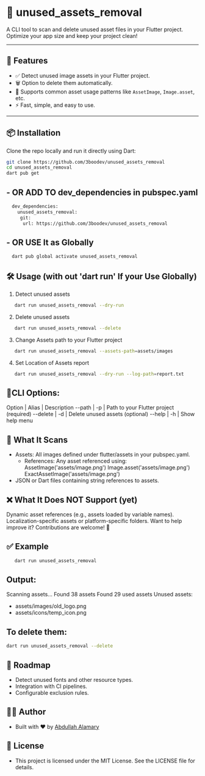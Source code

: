 # 🧹 unused_assets_removal

A CLI tool to scan and delete unused asset files in your Flutter project. Optimize your app size and keep your project clean!

---

## 🚀 Features

- ✅ Detect unused image assets in your Flutter project.
- 🗑 Option to delete them automatically.
- 🧠 Supports common asset usage patterns like `AssetImage`, `Image.asset`, etc.
- ⚡ Fast, simple, and easy to use.

---

## 📦 Installation

Clone the repo locally and run it directly using Dart:

```bash
git clone https://github.com/3boodev/unused_assets_removal
cd unused_assets_removal
dart pub get
```
## - OR ADD TO dev_dependencies in pubspec.yaml
```bash
  dev_dependencies:
    unused_assets_removal:
     git:
      url: https://github.com/3boodev/unused_assets_removal
```
## - OR USE It as Globally
```bash
  dart pub global activate unused_assets_removal
```

## 🛠 Usage (with out 'dart run' If your Use Globally)

1. Detect unused assets

```bash
   dart run unused_assets_removal --dry-run
```
2. Delete unused assets

```bash
   dart run unused_assets_removal --delete
```
3. Change Assets path to your Flutter project

```bash
   dart run unused_assets_removal --assets-path=assets/images
```
4. Set Location of Assets report

```bash
   dart run unused_assets_removal --dry-run --log-path=report.txt
```
## 🧾CLI Options:

Option | Alias | Description
--path | -p | Path to your Flutter project (required)
--delete | -d | Delete unused assets (optional)
--help | -h | Show help menu

## 📁 What It Scans

- Assets: All images defined under flutter/assets in your pubspec.yaml.
  - References: Any asset referenced using:
      AssetImage('assets/image.png')
      Image.asset('assets/image.png')
      ExactAssetImage('assets/image.png')
- JSON or Dart files containing string references to assets.

## ❌ What It Does NOT Support (yet)

Dynamic asset references (e.g., assets loaded by variable names).
Localization-specific assets or platform-specific folders.
Want to help improve it? Contributions are welcome! 🙌

## ✅ Example

```bash
   dart run unused_assets_removal
```

## Output:

Scanning assets...
Found 38 assets
Found 29 used assets
Unused assets:
- assets/images/old_logo.png
- assets/icons/temp_icon.png

## To delete them:

```bash
dart run unused_assets_removal --delete
```
## 📌 Roadmap

- Detect unused fonts and other resource types.
- Integration with CI pipelines.
- Configurable exclusion rules.

## 👨‍💻 Author

- Built with ❤️ by <a href="https://github.com/3boodev">Abdullah Alamary</a>

## 📝 License

- This project is licensed under the MIT License. See the LICENSE file for details.

